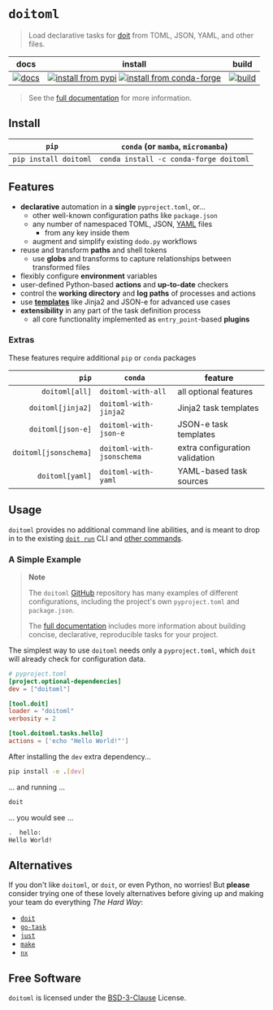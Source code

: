 # `doitoml`

> Load declarative tasks for [doit] from TOML, JSON, YAML, and other files.

|            docs             |                                          install                                           |                build                 |
| :-------------------------: | :----------------------------------------------------------------------------------------: | :----------------------------------: |
| [![docs][docs-badge]][docs] | [![install from pypi][pypi-badge]][pypi] [![install from conda-forge][conda-badge]][conda] | [![build][workflow-badge]][workflow] |

> See the [full documentation][docs] for more information.

## Install

|         `pip`         |   `conda` (or `mamba`, `micromamba`)   |
| :-------------------: | :------------------------------------: |
| `pip install doitoml` | `conda install -c conda-forge doitoml` |

## Features

- **declarative** automation in a **single** `pyproject.toml`, or...
  - other well-known configuration paths like `package.json`
  - any number of namespaced TOML, JSON, [YAML](#extras) files
    - from any key inside them
  - augment and simplify existing `dodo.py` workflows
- reuse and transform **paths** and shell tokens
  - use **globs** and transforms to capture relationships between transformed files
- flexibly configure **environment** variables
- user-defined Python-based **actions** and **up-to-date** checkers
- control the **working directory** and **log paths** of processes and actions
- use [**templates**](#extras) like Jinja2 and JSON-e for advanced use cases
- **extensibility** in any part of the task definition process
  - all core functionality implemented as `entry_point`-based **plugins**

### Extras

These features require additional `pip` or `conda` packages

|                 `pip` | `conda`                   | feature                        |
| --------------------: | ------------------------- | ------------------------------ |
|        `doitoml[all]` | `doitoml-with-all`        | all optional features          |
|     `doitoml[jinja2]` | `doitoml-with-jinja2`     | Jinja2 task templates          |
|     `doitoml[json-e]` | `doitoml-with-json-e`     | JSON-e task templates          |
| `doitoml[jsonschema]` | `doitoml-with-jsonschema` | extra configuration validation |
|       `doitoml[yaml]` | `doitoml-with-yaml`       | YAML-based task sources        |

## Usage

`doitoml` provides no additional command line abilities, and is meant to drop in to the
existing [`doit run`](https://pydoit.org/cmd-run.html) CLI and
[other commands](https://pydoit.org/cmd-other.html).

### A Simple Example

> **Note**
>
> The `doitoml` [GitHub] repository has many examples of different configurations,
> including the project's own `pyproject.toml` and `package.json`.
>
> The [full documentation][docs] includes more information about building concise,
> declarative, reproducible tasks for your project.

The simplest way to use `doitoml` needs only a `pyproject.toml`, which `doit` will
already check for configuration data.

```toml
# pyproject.toml
[project.optional-dependencies]
dev = ["doitoml"]

[tool.doit]
loader = "doitoml"
verbosity = 2

[tool.doitoml.tasks.hello]
actions = ['echo "Hello World!"']
```

After installing the `dev` extra dependency...

```bash
pip install -e .[dev]
```

... and running ...

```bash
doit
```

... you would see ...

```bash
.  hello:
Hello World!
```

## Alternatives

If you don't like `doitoml`, or `doit`, or even Python, no worries! But **please**
consider trying one of these lovely alternatives before giving up and making your team
do everything _The Hard Way_:

- [`doit`][doit]
- [`go-task`](https://github.com/go-task/task)
- [`just`](https://github.com/casey/just)
- [`make`](https://www.gnu.org/software/make)
- [`nx`](https://nx.dev)

## Free Software

`doitoml` is licensed under the [BSD-3-Clause] License.

[bsd-3-clause]: https://github.com/deathbeds/doitoml/tree/main/LICENSE.txt
[contributing guide]: https://github.com/deathbeds/doitoml/tree/main/CONTRIBUTING.md
[docs]: https://doitoml.rtfd.io
[doit]: https://github.com/pydoit/doit
[github]: https://github.com/deathbeds/doitoml
[docs-badge]: https://readthedocs.org/projects/doitoml/badge/?version=latest
[conda-badge]: https://img.shields.io/conda/vn/conda-forge/doitoml
[conda]: https://anaconda.org/conda-forge/doitoml
[pypi-badge]: https://img.shields.io/pypi/v/doitoml
[pypi]: https://pypi.org/project/doitoml
[workflow-badge]:
  https://github.com/deathbeds/doitoml/actions/workflows/ci.yml/badge.svg?branch=main
[workflow]:
  https://github.com/deathbeds/doitoml/actions/workflows/ci.yml?query=branch%3Amain
